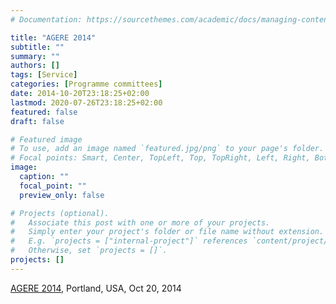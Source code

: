 ```yaml
---
# Documentation: https://sourcethemes.com/academic/docs/managing-content/

title: "AGERE 2014"
subtitle: ""
summary: ""
authors: []
tags: [Service]
categories: [Programme committees]
date: 2014-10-20T23:18:25+02:00
lastmod: 2020-07-26T23:18:25+02:00
featured: false
draft: false

# Featured image
# To use, add an image named `featured.jpg/png` to your page's folder.
# Focal points: Smart, Center, TopLeft, Top, TopRight, Left, Right, BottomLeft, Bottom, BottomRight.
image:
  caption: ""
  focal_point: ""
  preview_only: false

# Projects (optional).
#   Associate this post with one or more of your projects.
#   Simply enter your project's folder or file name without extension.
#   E.g. `projects = ["internal-project"]` references `content/project/deep-learning/index.md`.
#   Otherwise, set `projects = []`.
projects: []
---
```

[AGERE 2014](http://soft.vub.ac.be/AGERE14/), Portland, USA, Oct 20, 2014
